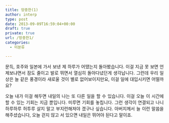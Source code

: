 ```yaml
---
title: 망중한(1)
author: interp
type: post
date: 2013-09-09T16:59:04+00:00
draft: true
private: true
url: /망중한1/
categories:
  - 미분류

---
```

<p style="text-align: justify;">
  문득, 호주와 일본에 가서 보낸 제 하루가 어땠는지 돌아봤습니다. 이걸 지금 못 보면 언제보냐면서 잠도 줄이고 발로 뛰면서 열심히 돌아다녔던게 생각납니다. 그런데 우리 일상은 늘 같은 풍경이라 새로울 것이 별로 없어보이지만요, 이걸 일에 대입시키면 어떨까요?&nbsp;
</p>

<p style="text-align: justify;">
  오늘 내가 이걸 해두면 내일의 나는 또 다른 일을 할 수 있습니다. 이걸 오늘 이 시간에 할 수 있는 기회는 지금 뿐입니다. 미루면 기회를 놓칩니다. 그런 생각이 연결되고 나니 하루하루 허투루 살지 말고 부지런해져야 겠구나 싶습니다. 아버지께서 늘 이런 말씀을 해주셨습니다, 오늘 걷지 않고 서 있으면 내일은 뛰어야 된다고 말이죠.
</p>
